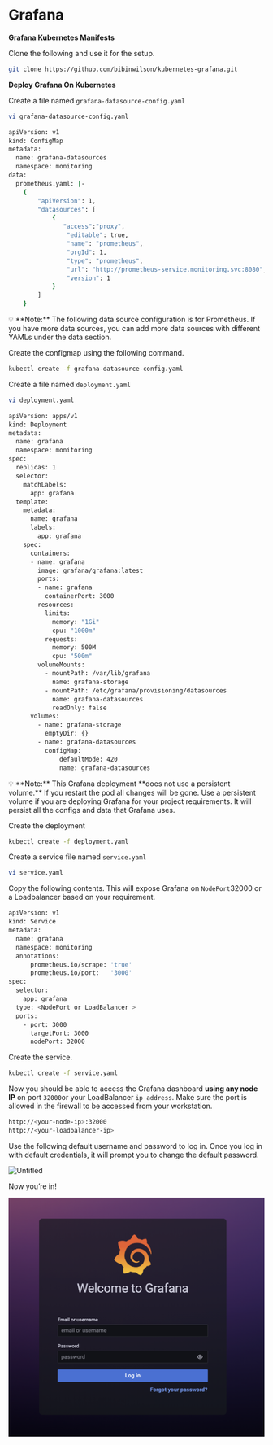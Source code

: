 # Grafana

****Grafana Kubernetes Manifests****

Clone the following and use it for the setup.

```bash
git clone https://github.com/bibinwilson/kubernetes-grafana.git
```

****Deploy Grafana On Kubernetes****

Create a file named `grafana-datasource-config.yaml`

```bash
vi grafana-datasource-config.yaml
```

```bash
apiVersion: v1
kind: ConfigMap
metadata:
  name: grafana-datasources
  namespace: monitoring
data:
  prometheus.yaml: |-
    {
        "apiVersion": 1,
        "datasources": [
            {
               "access":"proxy",
                "editable": true,
                "name": "prometheus",
                "orgId": 1,
                "type": "prometheus",
                "url": "http://prometheus-service.monitoring.svc:8080",
                "version": 1
            }
        ]
    }
```

<aside>
💡 **Note:**
The following data source configuration is for Prometheus. If you have more data sources, you can add more data sources with different YAMLs under the data section.

</aside>

Create the configmap using the following command.

```bash
kubectl create -f grafana-datasource-config.yaml
```

Create a file named `deployment.yaml`

```bash
vi deployment.yaml
```

```bash
apiVersion: apps/v1
kind: Deployment
metadata:
  name: grafana
  namespace: monitoring
spec:
  replicas: 1
  selector:
    matchLabels:
      app: grafana
  template:
    metadata:
      name: grafana
      labels:
        app: grafana
    spec:
      containers:
      - name: grafana
        image: grafana/grafana:latest
        ports:
        - name: grafana
          containerPort: 3000
        resources:
          limits:
            memory: "1Gi"
            cpu: "1000m"
          requests: 
            memory: 500M
            cpu: "500m"
        volumeMounts:
          - mountPath: /var/lib/grafana
            name: grafana-storage
          - mountPath: /etc/grafana/provisioning/datasources
            name: grafana-datasources
            readOnly: false
      volumes:
        - name: grafana-storage
          emptyDir: {}
        - name: grafana-datasources
          configMap:
              defaultMode: 420
              name: grafana-datasources
```

<aside>
💡 **Note:**
This Grafana deployment **does not use a persistent volume.** If you restart the pod all changes will be gone. Use a persistent volume if you are deploying Grafana for your project requirements. It will persist all the configs and data that Grafana uses.

</aside>

Create the deployment

```bash
kubectl create -f deployment.yaml
```

Create a service file named `service.yaml`

```bash
vi service.yaml
```

Copy the following contents. This will expose Grafana on `NodePort`32000 or a Loadbalancer based on your requirement.

```bash
apiVersion: v1
kind: Service
metadata:
  name: grafana
  namespace: monitoring
  annotations:
      prometheus.io/scrape: 'true'
      prometheus.io/port:   '3000'
spec:
  selector: 
    app: grafana
  type: <NodePort or LoadBalancer >
  ports:
    - port: 3000
      targetPort: 3000
      nodePort: 32000
```

Create the service.

```bash
kubectl create -f service.yaml
```

Now you should be able to access the Grafana dashboard **using any node IP** on port `32000`or your LoadBalancer `ip address`. Make sure the port is allowed in the firewall to be accessed from your workstation.

```bash
http://<your-node-ip>:32000
http://<your-loadbalancer-ip>
```

Use the following default username and password to log in. Once you log in with default credentials, it will prompt you to change the default password.

![Untitled](Grafana%2044a83458711940fb95e067dba0cccc6e/Untitled.png)

Now you’re in!

![Untitled](/Monitoring/images/1%20Grafana.png)